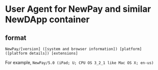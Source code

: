 # User Agent for NewPay and similar NewDApp container

## format
`
NewPay/[version] ([system and browser information]) [platform] ([platform details]) [extensions]
`

For example,
`
NewPay/5.0 (iPad; U; CPU OS 3_2_1 like Mac OS X; en-us)
`
